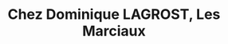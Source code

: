 ---
title: "Chez Dominique LAGROST, Les Marciaux"
url: /sanvignes-les-mines/chez-dominique-lagrost-les-marciaux/
shop: fromage
---